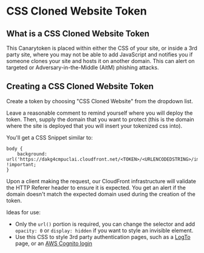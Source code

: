 # CSS Cloned Website Token

## What is a CSS Cloned Website Token

This Canarytoken is placed within either the CSS of your site, or inside a 3rd party site, where you may not be able to add JavaScript and notifies you if someone clones your site and hosts it on another domain. This can alert on targeted or Adversary-in-the-Middle (AitM) phishing attacks.

## Creating a CSS Cloned Website Token

Create a token by choosing "CSS Cloned Website" from the dropdown list.

Leave a reasonable comment to remind yourself where you will deploy the token. Then, supply the domain that you want to protect (this is the domain where the site is deployed that you will insert your tokenized css into).

You'll get a CSS Snippet similar to:

```
body {
    background: url('https://dakg4cmpuclai.cloudfront.net/<TOKEN>/<URLENCODEDSTRING>/img.gif') !important;
}
```

Upon a client making the request, our CloudFront infrastructure will validate the HTTP Referer header to ensure it is expected. You get an alert if the domain doesn't match the expected domain used during the creation of the token.

Ideas for use:

 - Only the `url()` portion is required, you can change the selector and add `opacity: 0` or `display: hidden` if you want to style an invisible element. 
 - Use this CSS to style 3rd party authentication pages, such as a [LogTo](https://logto.io) page, or an [AWS Cognito login](https://docs.aws.amazon.com/cognito/latest/developerguide/cognito-user-pools-app-ui-customization.html)
